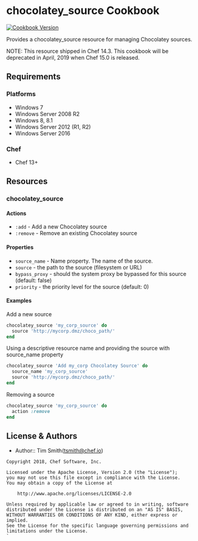 # chocolatey_source Cookbook

[![Cookbook Version](https://img.shields.io/cookbook/v/chocolatey_source.svg)](https://supermarket.chef.io/cookbooks/chocolatey_source)

Provides a chocolatey_source resource for managing Chocolatey sources.

NOTE: This resource shipped in Chef 14.3. This cookbook will be deprecated in April, 2019 when Chef 15.0 is released.

## Requirements

### Platforms

- Windows 7
- Windows Server 2008 R2
- Windows 8, 8.1
- Windows Server 2012 (R1, R2)
- Windows Server 2016

### Chef

- Chef 13+

## Resources

### chocolatey_source

#### Actions

- `:add` - Add a new Chocolatey source
- `:remove` - Remove an existing Chocolatey source

#### Properties

- `source_name` - Name property. The name of the source.
- `source` - the path to the source (filesystem or URL)
- `bypass_proxy` - should the system proxy be bypassed for this source (default: false)
- `priority` - the priority level for the source (default: 0)

#### Examples

Add a new source

```ruby
chocolatey_source 'my_corp_source' do
  source 'http://mycorp.dmz/choco_path/'
end
```

Using a descriptive resource name and providing the source with source_name property

```ruby
chocolatey_source 'Add my_corp Chocolatey Source' do
  source_name 'my_corp_source'
  source 'http://mycorp.dmz/choco_path/'
end
```

Removing a source

```ruby
chocolatey_source 'my_corp_source' do
  action :remove
end
```

## License & Authors

- Author:: Tim Smith([tsmith@chef.io](mailto:tsmith@chef.io))

```text
Copyright 2018, Chef Software, Inc.

Licensed under the Apache License, Version 2.0 (the "License");
you may not use this file except in compliance with the License.
You may obtain a copy of the License at

    http://www.apache.org/licenses/LICENSE-2.0

Unless required by applicable law or agreed to in writing, software
distributed under the License is distributed on an "AS IS" BASIS,
WITHOUT WARRANTIES OR CONDITIONS OF ANY KIND, either express or implied.
See the License for the specific language governing permissions and
limitations under the License.
`
```
